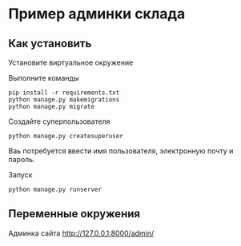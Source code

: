 # Пример админки склада

## Как установить

Установите виртуальное окружение

Выполните команды

```commandline
pip install -r requirements.txt
python manage.py makemigrations
python manage.py migrate
```

Создайте суперпользователя

```commandline
python manage.py createsuperuser
```
Ваь потребуется ввести имя пользователя,
электронную почту и пароль.

Запуск

```commandline
python manage.py runserver
```
## Переменные окружения

Aдминка сайта http://127.0.0.1:8000/admin/

